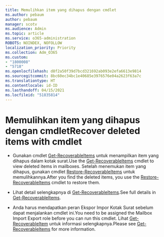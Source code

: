 ```yaml
---
title: Memulihkan item yang dihapus dengan cmdlet
ms.author: pebaum
author: pebaum
manager: scotv
ms.audience: Admin
ms.topic: article
ms.service: o365-administration
ROBOTS: NOINDEX, NOFOLLOW
localization_priority: Priority
ms.collection: Adm_O365
ms.custom:
- "1800008"
- "5718"
ms.openlocfilehash: d8f2a50f39d7bcd321692ab093e2efa6613e9814
ms.sourcegitcommit: 8bc60ec34bc1e40685e3976576e04a2623f63a7c
ms.translationtype: HT
ms.contentlocale: id-ID
ms.lasthandoff: 04/15/2021
ms.locfileid: "51835814"
---
```

# <a name="recover-deleted-items-with-cmdlet"></a><span data-ttu-id="caa7a-102">Memulihkan item yang dihapus dengan cmdlet</span><span class="sxs-lookup"><span data-stu-id="caa7a-102">Recover deleted items with cmdlet</span></span>

- <span data-ttu-id="caa7a-103">Gunakan cmdlet [Get-RecoverableItems](https://docs.microsoft.com/powershell/module/exchange/get-recoverableitems?view=exchange-ps) untuk menampilkan item yang dihapus dalam kotak surat.</span><span class="sxs-lookup"><span data-stu-id="caa7a-103">Use the [Get-RecoverableItems](https://docs.microsoft.com/powershell/module/exchange/get-recoverableitems?view=exchange-ps) cmdlet to view deleted items in mailboxes.</span></span> <span data-ttu-id="caa7a-104">Setelah menemukan item yang dihapus, gunakan cmdlet [Restore-RecoverableItems](https://docs.microsoft.com/powershell/module/exchange/Restore-RecoverableItems?view=exchange-ps) untuk memulihkannya.</span><span class="sxs-lookup"><span data-stu-id="caa7a-104">After you find the deleted items, you use the [Restore-RecoverableItems](https://docs.microsoft.com/powershell/module/exchange/Restore-RecoverableItems?view=exchange-ps) cmdlet to restore them.</span></span>

- <span data-ttu-id="caa7a-105">Lihat detail selengkapnya di [Get-RecoverableItems](https://docs.microsoft.com/powershell/module/exchange/get-recoverableitems?view=exchange-ps).</span><span class="sxs-lookup"><span data-stu-id="caa7a-105">See full details in [Get-RecoverableItems](https://docs.microsoft.com/powershell/module/exchange/get-recoverableitems?view=exchange-ps).</span></span>

- <span data-ttu-id="caa7a-106">Anda harus mendapatkan peran Ekspor Impor Kotak Surat sebelum dapat menjalankan cmdlet ini.</span><span class="sxs-lookup"><span data-stu-id="caa7a-106">You need to be assigned the Mailbox Import Export role before you can run this cmdlet.</span></span> <span data-ttu-id="caa7a-107">Lihat [Get-RecoverableItem](https://docs.microsoft.com/powershell/module/exchange/get-recoverableitems?view=exchange-ps) untuk informasi selengkapnya.</span><span class="sxs-lookup"><span data-stu-id="caa7a-107">Please see [Get-RecoverableItems](https://docs.microsoft.com/powershell/module/exchange/get-recoverableitems?view=exchange-ps) for more information.</span></span>
